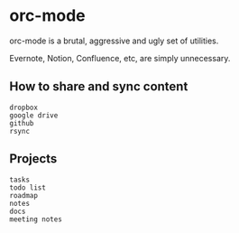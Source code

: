 # orc-mode

orc-mode is a brutal, aggressive and ugly set of utilities.

Evernote, Notion, Confluence, etc, are simply unnecessary.


## How to share and sync content

    dropbox
    google drive
    github
    rsync

## Projects

    tasks
    todo list
    roadmap 
    notes
    docs
    meeting notes

